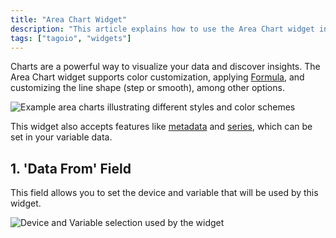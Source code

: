 ```yaml
---
title: "Area Chart Widget"
description: "This article explains how to use the Area Chart widget in TagoIO, including customization options, supported variable features, and how to configure the data source for the widget."
tags: ["tagoio", "widgets"]
---
```


Charts are a powerful way to visualize your data and discover insights. The Area Chart widget supports color customization, applying [Formula](../formula), and customizing the line shape (step or smooth), among other options.

![Example area charts illustrating different styles and color schemes](/docs_imagem/tagoio/area-chart-widget-2.png)

This widget also accepts features like [metadata](../data-management/metadata) and [series](../data-management/data-records), which can be set in your variable data.

## 1. 'Data From' Field

This field allows you to set the device and variable that will be used by this widget.

![Device and Variable selection used by the widget](/docs_imagem/tagoio/area-chart-widget-2.png)